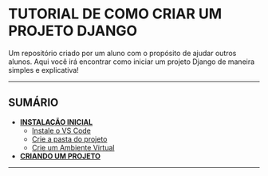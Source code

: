 # TUTORIAL DE COMO CRIAR UM PROJETO DJANGO
Um repositório criado por um aluno com o propósito de ajudar outros alunos. Aqui você irá encontrar como iniciar um projeto Django de maneira simples e explicativa!

---
## SUMÁRIO
- [**INSTALAÇÃO INICIAL**](https://github.com/nokixty/criando-projeto-django/blob/main/docs/instalacao-inicial.md)<br>
  - [Instale o VS Code](https://github.com/nokixty/criando-projeto-django/blob/main/docs/instalacao-inicial.md#instale-o-vs-code)<br>
  - [Crie a pasta do projeto](https://github.com/nokixty/criando-projeto-django/blob/main/docs/instalacao-inicial.md#crie-uma-pasta-para-seu-projeto)<br>
  - [Crie um Ambiente Virtual](https://github.com/nokixty/criando-projeto-django/blob/main/docs/instalacao-inicial.md#crie-um-ambiente-virtual)<br>
- [**CRIANDO UM PROJETO**](https://github.com/nokixty/criando-projeto-django/blob/main/docs/criando-um-projeto.md)<br>
---